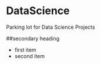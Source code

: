 # DataScience
Parking lot for Data Science Projects

##secondary heading
* first item
* second item
